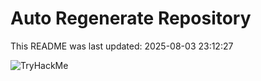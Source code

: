 # Auto Regenerate Repository

This README was last updated: 2025-08-03 23:12:27

 ![TryHackMe](https://tryhackme.com/badge/533634)